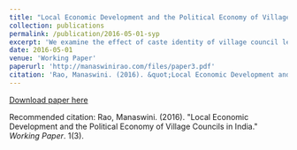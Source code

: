 ```yaml
---
title: "Local Economic Development and the Political Economy of Village Councils in India."
collection: publications
permalink: /publication/2016-05-01-syp
excerpt: 'We examine the effect of caste identity of village council leaders in India on the choice of local policies using the quasi-random assignment of the leaders’ position quota to specific caste groups within sub-districts. Overall, we find weak redistributive effects suggesting that choice of policies may only be a small component of the politician’s objective function even at the lowest tiers of the political structure.'
date: 2016-05-01
venue: 'Working Paper'
paperurl: 'http://manaswinirao.com/files/paper3.pdf'
citation: 'Rao, Manaswini. (2016). &quot;Local Economic Development and the Political Economy of Village Councils in India.&quot; <i>Working Paper</i>. 1(3).'
---
```


[Download paper here](http://manaswinirao.com/files/paper3.pdf)

Recommended citation: Rao, Manaswini. (2016). "Local Economic Development and the Political Economy of Village Councils in India." <i>Working Paper</i>. 1(3).